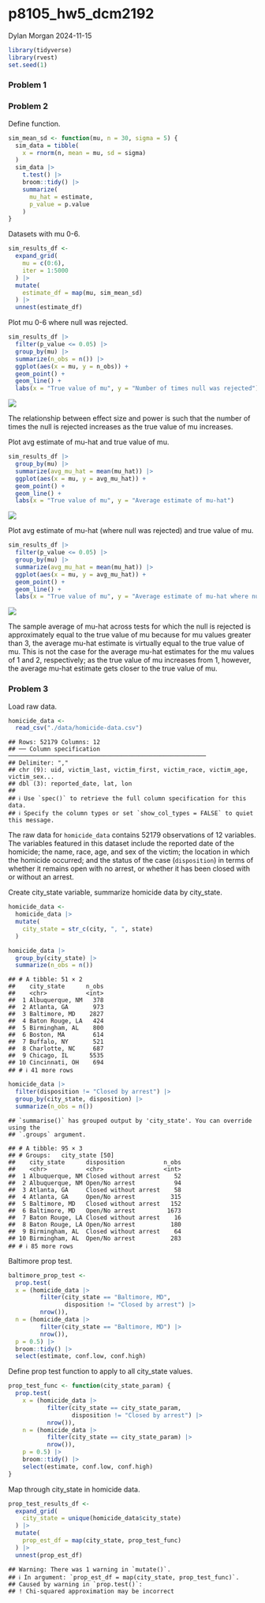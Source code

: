 p8105_hw5_dcm2192
================
Dylan Morgan
2024-11-15

``` r
library(tidyverse)
library(rvest)
set.seed(1)
```

### Problem 1

### Problem 2

Define function.

``` r
sim_mean_sd <- function(mu, n = 30, sigma = 5) {
  sim_data = tibble(
    x = rnorm(n, mean = mu, sd = sigma)
  )
  sim_data |> 
    t.test() |> 
    broom::tidy() |> 
    summarize(
      mu_hat = estimate, 
      p_value = p.value
    )
}
```

Datasets with mu 0-6.

``` r
sim_results_df <- 
  expand_grid(
    mu = c(0:6),
    iter = 1:5000
  ) |> 
  mutate(
    estimate_df = map(mu, sim_mean_sd)
  ) |> 
  unnest(estimate_df)
```

Plot mu 0-6 where null was rejected.

``` r
sim_results_df |> 
  filter(p_value <= 0.05) |> 
  group_by(mu) |> 
  summarize(n_obs = n()) |> 
  ggplot(aes(x = mu, y = n_obs)) + 
  geom_point() + 
  geom_line() + 
  labs(x = "True value of mu", y = "Number of times null was rejected")
```

![](p8105_hw5_dcm2192_files/figure-gfm/unnamed-chunk-3-1.png)<!-- -->

The relationship between effect size and power is such that the number
of times the null is rejected increases as the true value of mu
increases.

Plot avg estimate of mu-hat and true value of mu.

``` r
sim_results_df |> 
  group_by(mu) |> 
  summarize(avg_mu_hat = mean(mu_hat)) |> 
  ggplot(aes(x = mu, y = avg_mu_hat)) + 
  geom_point() + 
  geom_line() + 
  labs(x = "True value of mu", y = "Average estimate of mu-hat")
```

![](p8105_hw5_dcm2192_files/figure-gfm/unnamed-chunk-4-1.png)<!-- -->

Plot avg estimate of mu-hat (where null was rejected) and true value of
mu.

``` r
sim_results_df |> 
  filter(p_value <= 0.05) |> 
  group_by(mu) |> 
  summarize(avg_mu_hat = mean(mu_hat)) |> 
  ggplot(aes(x = mu, y = avg_mu_hat)) + 
  geom_point() + 
  geom_line() + 
  labs(x = "True value of mu", y = "Average estimate of mu-hat where null was rejected")
```

![](p8105_hw5_dcm2192_files/figure-gfm/unnamed-chunk-5-1.png)<!-- -->

The sample average of mu-hat across tests for which the null is rejected
is approximately equal to the true value of mu because for mu values
greater than 3, the average mu-hat estimate is virtually equal to the
true value of mu. This is not the case for the average mu-hat estimates
for the mu values of 1 and 2, respectively; as the true value of mu
increases from 1, however, the average mu-hat estimate gets closer to
the true value of mu.

### Problem 3

Load raw data.

``` r
homicide_data <- 
  read_csv("./data/homicide-data.csv")
```

    ## Rows: 52179 Columns: 12
    ## ── Column specification ────────────────────────────────────────────────────────
    ## Delimiter: ","
    ## chr (9): uid, victim_last, victim_first, victim_race, victim_age, victim_sex...
    ## dbl (3): reported_date, lat, lon
    ## 
    ## ℹ Use `spec()` to retrieve the full column specification for this data.
    ## ℹ Specify the column types or set `show_col_types = FALSE` to quiet this message.

The raw data for `homicide_data` contains 52179 observations of 12
variables. The variables featured in this dataset include the reported
date of the homicide; the name, race, age, and sex of the victim; the
location in which the homicide occurred; and the status of the case
(`disposition`) in terms of whether it remains open with no arrest, or
whether it has been closed with or without an arrest.

Create city_state variable, summarize homicide data by city_state.

``` r
homicide_data <-
  homicide_data |>
  mutate(
    city_state = str_c(city, ", ", state)
  )

homicide_data |>
  group_by(city_state) |>
  summarize(n_obs = n())
```

    ## # A tibble: 51 × 2
    ##    city_state      n_obs
    ##    <chr>           <int>
    ##  1 Albuquerque, NM   378
    ##  2 Atlanta, GA       973
    ##  3 Baltimore, MD    2827
    ##  4 Baton Rouge, LA   424
    ##  5 Birmingham, AL    800
    ##  6 Boston, MA        614
    ##  7 Buffalo, NY       521
    ##  8 Charlotte, NC     687
    ##  9 Chicago, IL      5535
    ## 10 Cincinnati, OH    694
    ## # ℹ 41 more rows

``` r
homicide_data |> 
  filter(disposition != "Closed by arrest") |> 
  group_by(city_state, disposition) |> 
  summarize(n_obs = n())
```

    ## `summarise()` has grouped output by 'city_state'. You can override using the
    ## `.groups` argument.

    ## # A tibble: 95 × 3
    ## # Groups:   city_state [50]
    ##    city_state      disposition           n_obs
    ##    <chr>           <chr>                 <int>
    ##  1 Albuquerque, NM Closed without arrest    52
    ##  2 Albuquerque, NM Open/No arrest           94
    ##  3 Atlanta, GA     Closed without arrest    58
    ##  4 Atlanta, GA     Open/No arrest          315
    ##  5 Baltimore, MD   Closed without arrest   152
    ##  6 Baltimore, MD   Open/No arrest         1673
    ##  7 Baton Rouge, LA Closed without arrest    16
    ##  8 Baton Rouge, LA Open/No arrest          180
    ##  9 Birmingham, AL  Closed without arrest    64
    ## 10 Birmingham, AL  Open/No arrest          283
    ## # ℹ 85 more rows

Baltimore prop test.

``` r
baltimore_prop_test <- 
  prop.test(
  x = (homicide_data |> 
         filter(city_state == "Baltimore, MD", 
                disposition != "Closed by arrest") |> 
         nrow()), 
  n = (homicide_data |> 
         filter(city_state == "Baltimore, MD") |> 
         nrow()), 
  p = 0.5) |> 
  broom::tidy() |> 
  select(estimate, conf.low, conf.high)
```

Define prop test function to apply to all city_state values.

``` r
prop_test_func <- function(city_state_param) {
  prop.test(
    x = (homicide_data |> 
           filter(city_state == city_state_param, 
                  disposition != "Closed by arrest") |> 
           nrow()), 
    n = (homicide_data |> 
           filter(city_state == city_state_param) |> 
           nrow()), 
    p = 0.5) |> 
    broom::tidy() |> 
    select(estimate, conf.low, conf.high)
}
```

Map through city_state in homicide data.

``` r
prop_test_results_df <- 
  expand_grid(
    city_state = unique(homicide_data$city_state)
  ) |> 
  mutate(
    prop_est_df = map(city_state, prop_test_func)
  ) |> 
  unnest(prop_est_df)
```

    ## Warning: There was 1 warning in `mutate()`.
    ## ℹ In argument: `prop_est_df = map(city_state, prop_test_func)`.
    ## Caused by warning in `prop.test()`:
    ## ! Chi-squared approximation may be incorrect
